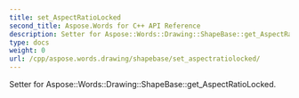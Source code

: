 ```yaml
---
title: set_AspectRatioLocked
second_title: Aspose.Words for C++ API Reference
description: Setter for Aspose::Words::Drawing::ShapeBase::get_AspectRatioLocked. 
type: docs
weight: 0
url: /cpp/aspose.words.drawing/shapebase/set_aspectratiolocked/
---
```


Setter for Aspose::Words::Drawing::ShapeBase::get_AspectRatioLocked. 

